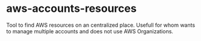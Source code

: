 # aws-accounts-resources
Tool to find AWS resources on an centralized place. Usefull for whom wants to manage multiple accounts and does not use AWS Organizations.
